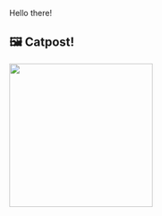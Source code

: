 Hello there!



## 🖼️ Catpost!

<sub>
    <img src="https://cdn2.thecatapi.com/images/OkWq25tqJ.jpg" height="256">
</sub>

